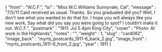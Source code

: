 {
  "from" : "W.C.F.",
  "to" : "Miss M.C.Williams Sunnyvale, Cal",
  "message" : "7/5/11 Card received as usual. Thanks. So you graduated did you? Well, I don't see what you wanted to do that for. I hope you will always like you new work. Say what did you say you were going to spot? I couldn't make it out. W.C.F.",
  "postmark" : "1911: Jul 5 4pm King City",
  "cover" : "Photo: At work in the Highlands",
  "notes" : "",
  "weight" : 1,
  "slug" : "card082",
  "image_back" : "myrts_postcards_1911-6_back_2.jpg",
  "image_front" : "myrts_postcards_1911-6_front_2.jpg",
  "year" : 1911
}
